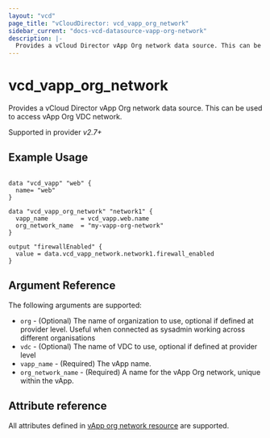 ```yaml
---
layout: "vcd"
page_title: "vCloudDirector: vcd_vapp_org_network"
sidebar_current: "docs-vcd-datasource-vapp-org-network"
description: |-
  Provides a vCloud Director vApp Org network data source. This can be used to access vApp Org network.
---
```


# vcd\_vapp\_org\_network

Provides a vCloud Director vApp Org network data source. This can be used to access vApp Org VDC network.

Supported in provider *v2.7+*

## Example Usage

```hcl

data "vcd_vapp" "web" {
  name= "web"
}

data "vcd_vapp_org_network" "network1" {
  vapp_name         = vcd_vapp.web.name
  org_network_name  = "my-vapp-org-network"
}

output "firewallEnabled" {
  value = data.vcd_vapp_network.network1.firewall_enabled
}
```

## Argument Reference

The following arguments are supported:

* `org` - (Optional) The name of organization to use, optional if defined at provider level. Useful when connected as sysadmin working across different organisations
* `vdc` - (Optional) The name of VDC to use, optional if defined at provider level
* `vapp_name` - (Required) The vApp name.
* `org_network_name` - (Required) A name for the vApp Org network, unique within the vApp.

## Attribute reference

All attributes defined in [vApp org network resource](/docs/providers/vcd/r/vapp_org_network.html#attribute-reference) are supported.

